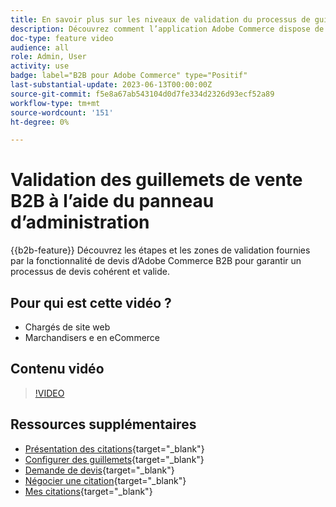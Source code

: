 ```yaml
---
title: En savoir plus sur les niveaux de validation du processus de guillemet B2B depuis le panneau d’administration
description: Découvrez comment l’application Adobe Commerce dispose de processus de validation stricts.  Ce tutoriel vidéo présente le processus de validation à partir du panneau d’administration d’Adobe Commerce afin de s’assurer que la procédure de citation est valide et cohérente.
doc-type: feature video
audience: all
role: Admin, User
activity: use
badge: label="B2B pour Adobe Commerce" type="Positif"
last-substantial-update: 2023-06-13T00:00:00Z
source-git-commit: f5e8a67ab543104d0d7fe334d2326d93ecf52a89
workflow-type: tm+mt
source-wordcount: '151'
ht-degree: 0%

---
```


# Validation des guillemets de vente B2B à l’aide du panneau d’administration

{{b2b-feature}}
Découvrez les étapes et les zones de validation fournies par la fonctionnalité de devis d’Adobe Commerce B2B pour garantir un processus de devis cohérent et valide.

## Pour qui est cette vidéo ?

- Chargés de site web
- Marchandisers e en eCommerce

## Contenu vidéo

>[!VIDEO](https://video.tv.adobe.com/v/3420413?learn=on)

## Ressources supplémentaires

- [Présentation des citations](https://experienceleague.adobe.com/docs/commerce-admin/b2b/quotes/quotes.html){target="_blank"}
- [Configurer des guillemets](https://experienceleague.adobe.com/docs/commerce-admin/b2b/quotes/configure-quotes.html){target="_blank"}
- [Demande de devis](https://experienceleague.adobe.com/docs/commerce-admin/b2b/quotes/quote-request.html){target="_blank"}
- [Négocier une citation](https://experienceleague.adobe.com/docs/commerce-admin/b2b/quotes/quote-price-negotiation.html){target="_blank"}
- [Mes citations](https://experienceleague.adobe.com/docs/commerce-admin/b2b/quotes/account-dashboard-my-quotes.html){target="_blank"}
